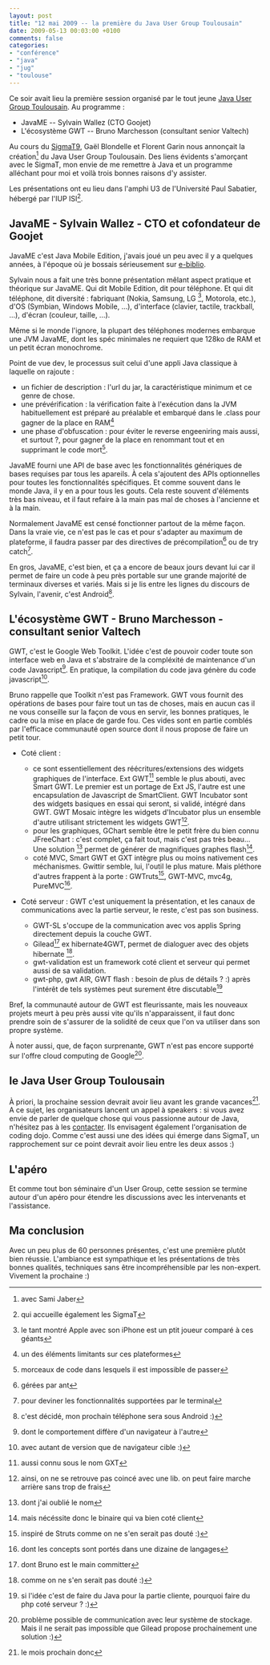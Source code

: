 ```yaml
---
layout: post
title: "12 mai 2009 -- la première du Java User Group Toulousain"
date: 2009-05-13 00:03:00 +0100
comments: false
categories: 
- "conférence"
- "java"
- "jug"
- "toulouse"
---
```

Ce soir avait lieu la première session organisé par le tout jeune [Java User Group Toulousain](http://www.jugtoulouse.org).
Au programme :

* JavaME -- Sylvain Wallez (CTO Goojet)
* L'écosystème GWT -- Bruno Marchesson (consultant senior Valtech)


Au cours du [SigmaT9](/index.php?post/2009/03/27/27-mars-2009-SigmaT-9), Gaël Blondelle et Florent Garin nous annonçait la création[^1] du Java User Group Toulousain. 
Des liens évidents s'amorçant avec le SigmaT, mon envie de me remettre à Java et un programme alléchant pour moi et voilà trois bonnes raisons d'y assister.

Les présentations ont eu lieu dans l'amphi U3 de l'Université Paul Sabatier, hébergé par l'IUP ISI[^2].

## JavaME - Sylvain Wallez - CTO et cofondateur de Goojet
JavaME c'est Java Mobile Edition, j'avais joué un peu avec il y a quelques années, à l'époque où je bossais sérieusement sur [e-biblio](http://www.e-biblio.net).

Sylvain nous a fait une très bonne présentation mêlant aspect pratique et théorique sur JavaME.
Qui dit Mobile Edition, dit pour téléphone. Et qui dit téléphone, dit diversité : fabriquant (Nokia, Samsung, LG [^3], Motorola, etc.), d'OS (Symbian, Windows Mobile, ...), d'interface (clavier, tactile, trackball, ...), d'écran (couleur, taille, ...).

Même si le monde l'ignore, la plupart des téléphones modernes embarque une JVM JavaME, dont les spéc minimales ne requiert que 128ko de RAM et un petit écran monochrome.

Point de vue dev, le processus suit celui d'une appli Java classique à laquelle on rajoute :

* un fichier de description : l'url du jar, la caractéristique minimum et ce genre de chose.
* une prévérification : la vérification faite à l'exécution dans la JVM habituellement est préparé au préalable et embarqué dans le .class pour gagner de la place en RAM[^4]
* une phase d'obfuscation : pour éviter le reverse engeeniring mais aussi, et surtout ?, pour gagner de la place en renommant tout et en supprimant le code mort[^5].

JavaME fourni une API de base avec les fonctionnalités génériques de bases requises par tous les apareils.
À cela s'ajoutent des APIs optionnelles pour toutes les fonctionnalités spécifiques. Et comme souvent dans le monde Java, il y en a pour tous les gouts.
Cela reste souvent d'éléments très bas niveau, et il faut refaire à la main pas mal de choses à l'ancienne et à la main.

Normalement JavaME est censé fonctionner partout de la même façon. Dans la vraie vie, ce n'est pas le cas et pour s'adapter au maximum de plateforme, il faudra passer par des directives de précompilation[^6] ou de try catch[^7].

En gros, JavaME, c'est bien, et ça a encore de beaux jours devant lui car il permet de faire un code à peu près portable sur une grande majorité de terminaux diverses et variés.
Mais si je lis entre les lignes du discours de Sylvain, l'avenir, c'est Android[^8].

## L'écosystème GWT - Bruno Marchesson - consultant senior Valtech

GWT, c'est le Google Web Toolkit.
L'idée c'est de pouvoir coder toute son interface web en Java et s'abstraire de la compléxité de maintenance d'un code Javascript[^9].
En pratique, la compilation du code java génère du code javascript[^10].

Bruno rappelle que Toolkit n'est pas Framework. GWT vous fournit des opérations de bases pour faire tout un tas de choses, mais en aucun cas il ne vous conseille sur la façon de vous en servir, les bonnes pratiques, le cadre ou la mise en place de garde fou. Ces vides sont en partie comblés par l'efficace communauté open source dont il nous propose de faire un petit tour.

* Coté client : 
	* ce sont essentiellement des réécritures/extensions des widgets graphiques de l'interface. Ext GWT[^11] semble le plus abouti, avec Smart GWT. Le premier est un portage de Ext JS, l'autre est une encapsulation de Javascript de SmartClient. GWT Incubator sont des widgets basiques en essai qui seront, si validé, intégré dans GWT. GWT Mosaic intègre les widgets d'Incubator plus un ensemble d'autre utilisant strictement les widgets GWT[^12].
	* pour les graphiques, GChart semble être le petit frère du bien connu JFreeChart : c'est complet, ça fait tout, mais c'est pas très beau... Une solution [^13] permet de générer de magnifiques graphes flash[^14].
	* coté MVC, Smart GWT et GXT intègre plus ou moins nativement ces méchanismes. Gwittir semble, lui, l'outil le plus mature. Mais pléthore d'autres frappent à la porte : GWTruts[^15], GWT-MVC, mvc4g, PureMVC[^16].

* Coté serveur : GWT c'est uniquement la présentation, et les canaux de communications avec la partie serveur, le reste, c'est pas son business.
	* GWT-SL s'occupe de la communication avec vos applis Spring directement depuis la couche GWT.
	* Gilead[^17] ex hibernate4GWT, permet de dialoguer avec des objets hibernate [^18].
	* gwt-validation est un framework coté client et serveur qui permet aussi de sa validation.
	* gwt-php, gwt AIR, GWT flash : besoin de plus de détails ? :)  après l'intérêt de tels systèmes peut surement être discutable[^19]

Bref, la communauté autour de GWT est fleurissante, mais les nouveaux projets meurt à peu près aussi vite qu'ils n'apparaissent, il faut donc prendre soin de s'assurer de la solidité de ceux que l'on va utiliser dans son propre système.

À noter aussi, que, de façon surprenante, GWT n'est pas encore supporté sur l'offre cloud computing de Google[^20].

## le Java User Group Toulousain
À priori, la prochaine session devrait avoir lieu avant les grande vacances[^21]. A ce sujet, les organisateurs lancent un appel à speakers : si vous avez envie de parler de quelque chose qui vous passionne autour de Java, n'hésitez pas à les [contacter](http://www.jugtoulouse.org).
Ils envisagent également l'organisation de coding dojo. Comme c'est aussi une des idées qui émerge dans SigmaT, un rapprochement sur ce point devrait avoir lieu entre les deux assos :)

## L'apéro
Et comme tout bon séminaire d'un User Group, cette session se termine autour d'un apéro pour étendre les discussions avec les intervenants et l'assistance.

## Ma conclusion
Avec un peu plus de 60 personnes présentes, c'est une première plutôt bien réussie. L'ambiance est sympathique et les présentations de très bonnes qualités, techniques sans être incompréhensible par les non-expert. Vivement la prochaine :)


[^1]: avec Sami Jaber
[^2]: qui accueille également les SigmaT
[^3]: le tant montré Apple avec son iPhone est un ptit joueur comparé à ces géants
[^4]: un des éléments limitants sur ces plateformes
[^5]: morceaux de code dans lesquels il est impossible de passer
[^6]: gérées par ant
[^7]: pour deviner les fonctionnalités supportées par le terminal
[^8]: c'est décidé, mon prochain téléphone sera sous Android :)
[^9]: dont le comportement diffère d'un navigateur à l'autre
[^10]: avec autant de version que de navigateur cible :)
[^11]: aussi connu sous le nom GXT
[^12]: ainsi, on ne se retrouve pas coincé avec une lib. on peut faire marche arrière sans trop de frais
[^13]: dont j'ai oublié le nom
[^14]: mais nécéssite donc le binaire qui va bien coté client
[^15]: inspiré de Struts comme on ne s'en serait pas douté :)
[^16]: dont les concepts sont portés dans une dizaine de langages
[^17]: dont Bruno est le main committer
[^18]: comme on ne s'en serait pas douté :)
[^19]: si l'idée c'est de faire du Java pour la partie cliente, pourquoi faire du php coté serveur ? :)
[^20]: problème possible de communication avec leur système de stockage. Mais il ne serait pas impossible que Gilead propose prochainement une solution :)
[^21]: le mois prochain donc

